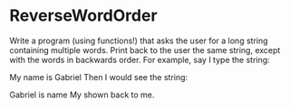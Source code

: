 # ReverseWordOrder

Write a program (using functions!) that asks the user for a long string containing multiple words.
Print back to the user the same string, except with the words in backwards order.
For example, say I type the string:

  My name is Gabriel
Then I would see the string:

  Gabriel is name My
shown back to me.
